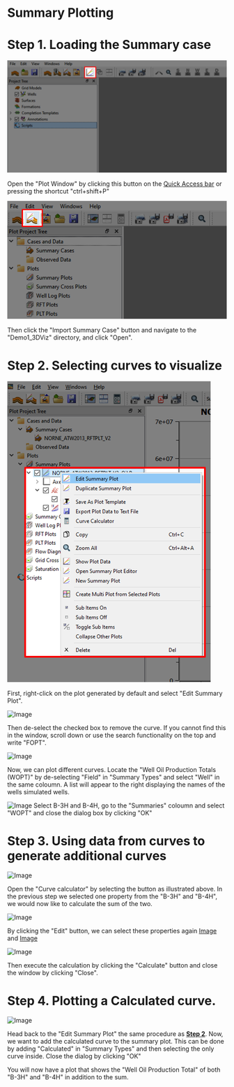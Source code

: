 # Summary Plotting

# Step 1. Loading the Summary case

![Image](./Resources/Pictures/open_plotting_window.png)

Open the "Plot Window" by clicking this button on the [Quick Access bar](../graphical-user-interface/graphical-user-interface.md#quick-access-buttons) or pressing the shortcut "ctrl+shift+P"

![Image](./Resources/Pictures/import_summary_case.png)

Then click the "Import Summary Case" button and navigate to the "Demo1_3DViz" directory, and click "Open".

# Step 2. Selecting curves to visualize

![Image](./Resources/Pictures/edit_summary_plot.png)

First, right-click on the plot generated by default and select "Edit Summary Plot".

![Image](.Resources/Pictures/uncheck_FOPT.png)

Then de-select the checked box to remove the curve. If you cannot find this in the window, scroll down or use the search functionality on the top and write "FOPT".

![Image](.Resources/Pictures/select_well.png)

Now, we can plot different curves. Locate the "Well Oil Production Totals (WOPT)" by de-selecting "Field" in "Summary Types" and select "Well" in the same coloumn. A list will appear to the right displaying the names of the wells simulated wells. 

![Image](.Resources/Pictures/select_wells.png)
Select B-3H and B-4H, go to the "Summaries" coloumn and select "WOPT" and close the dialog box by clicking "OK"

# Step 3. Using data from curves to generate additional curves

![Image](.Resources/Pictures/curve_calculator.png)

Open the "Curve calculator" by selecting the button as illustrated above. In the previous step we selected one property from the "B-3H" and "B-4H", we would now like to calculate the sum of the two.

![Image](.Resources/Pictures/edit_buttons.png)

By clicking the "Edit" button, we can select these properties again [Image](.Resources/Pictures/well_1.png) and [Image](.Resources/Pictures/well_2.png)

![Image](.Resources/Pictures/calculate.png)

Then execute the calculation by clicking the "Calculate" button and close the window by clicking "Close".

# Step 4. Plotting a Calculated curve.

![Image](.Resources/Pictures/add_calculated.png)

Head back to the "Edit Summary Plot" the same procedure as [**Step 2**](#step-2.-selecting-curves-to-visualize). Now, we want to add the calculated curve to the summary plot. This can be done by adding "Calculated" in "Summary Types" and then selecting the only curve inside. Close the dialog by clicking "OK"

You will now have a plot that shows the "Well Oil Production Total" of both "B-3H" and "B-4H" in addition to the sum.



